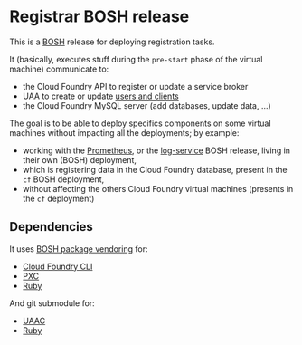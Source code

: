 # Registrar BOSH release

This is a [BOSH](http://bosh.io/) release for deploying registration tasks.

It (basically, executes stuff during the `pre-start` phase of the virtual machine) communicate to:
* the Cloud Foundry API to register or update a service broker
* UAA to create or update [users and clients](https://docs.cloudfoundry.org/uaa/uaa-concepts.html)
* the Cloud Foundry MySQL server (add databases, update data, …)

The goal is to be able to deploy specifics components on some virtual machines without impacting
all the deployments; by example:
* working with the [Prometheus](https://github.com/bosh-prometheus/prometheus-boshrelease),
  or the [log-service](https://github.com/orange-cloudfoundry/logservice-boshrelease) BOSH release,
  living in their own (BOSH) deployment,
* which is registering data in the Cloud Foundry database, present in the `cf` BOSH deployment,
* without affecting the others Cloud Foundry virtual machines (presents in the `cf` deployment)

## Dependencies

It uses [BOSH package vendoring](https://bosh.io/docs/package-vendoring/) for:
- [Cloud Foundry CLI](https://github.com/bosh-packages/cf-cli-release)
- [PXC](https://github.com/cloudfoundry/pxc-release)
- [Ruby](https://github.com/bosh-packages/ruby-release)

And git submodule for:
- [UAAC](https://github.com/cloudfoundry/cf-uaac)
- [Ruby](https://github.com/bosh-packages/ruby-release)
